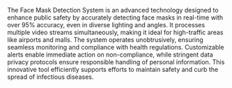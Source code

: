 The Face Mask Detection System is an advanced technology designed to enhance public safety by accurately detecting face masks in real-time with over 95% accuracy, even 
in diverse lighting and angles. It processes multiple video streams simultaneously, making it ideal for high-traffic areas like airports and malls. The system operates unobtrusively, 
ensuring seamless monitoring and compliance with health regulations. Customizable alerts enable immediate action on non-compliance, while stringent data privacy
protocols ensure responsible handling of personal information. This innovative tool efficiently supports efforts to maintain safety and curb the spread of infectious diseases.
